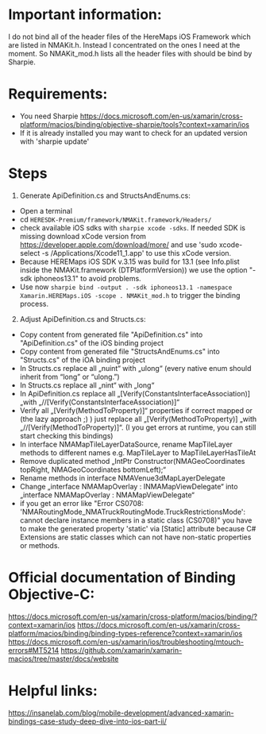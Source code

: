 # Important information:
I do not bind all of the header files of the HereMaps iOS Framework which are listed in NMAKit.h. Instead I concentrated on the ones I need at the moment. 
So NMAKit_mod.h lists all the header files with should be bind by Sharpie.

# Requirements:
- You need Sharpie https://docs.microsoft.com/en-us/xamarin/cross-platform/macios/binding/objective-sharpie/tools?context=xamarin/ios
- If it is already installed you may want to check for an updated version with 'sharpie update'

# Steps
1. Generate ApiDefinition.cs and StructsAndEnums.cs:
- Open a terminal
- cd `HERESDK-Premium/framework/NMAKit.framework/Headers/`
- check available iOS sdks with `sharpie xcode -sdks`. If needed SDK is missing download xCode version from https://developer.apple.com/download/more/ and use 'sudo xcode-select -s /Applications/Xcode11_1.app' to use this xCode version.
- Because HEREMaps iOS SDK v.3.15 was build for 13.1 (see Info.plist inside the NMAKit.framework (DTPlatformVersion)) we use the option "-sdk iphoneos13.1" to avoid problems.
- Use now `sharpie bind -output . -sdk iphoneos13.1 -namespace Xamarin.HEREMaps.iOS -scope . NMAKit_mod.h` to trigger the binding process.
2. Adjust ApiDefinition.cs and Structs.cs:
- Copy content from generated file "ApiDefinition.cs" into "ApiDefinition.cs" of the iOS binding project
- Copy content from generated file "StructsAndEnums.cs" into "Structs.cs" of the iOA binding project
- In Structs.cs replace all „nuint“ with „ulong“ (every native enum should inherit from “long” or “ulong.”)
- In Structs.cs replace all „nint“ with „long“
- In ApiDefinition.cs replace all „[Verify(ConstantsInterfaceAssociation)] „with „//[Verify(ConstantsInterfaceAssociation)]“
- Verify all „[Verify(MethodToProperty)]“ properties if correct mapped or (the lazy approach ;) ) just replace all „[Verify(MethodToProperty)] „with „//[Verify(MethodToProperty)]“. (I you get errors at runtime, you can still start checking this bindings)
- In interface NMAMapTileLayerDataSource, rename MapTileLayer methods to different names e.g. MapTileLayer to MapTileLayerHasTileAt
- Remove duplicated method „IntPtr Constructor(NMAGeoCoordinates topRight, NMAGeoCoordinates bottomLeft);“
- Rename methods in interface NMAVenue3dMapLayerDelegate
- Change „interface NMAMapOverlay : INMAMapViewDelegate“ into „interface NMAMapOverlay : NMAMapViewDelegate“
- if you get an error like "Error CS0708: 'NMARoutingMode_NMATruckRoutingMode.TruckRestrictionsMode': cannot declare instance members in a static class (CS0708)" you have to make the generated property 'static' via [Static] attribute because C# Extensions are static classes which can not have non-static properties or methods.

# Official documentation of Binding Objective-C:
https://docs.microsoft.com/en-us/xamarin/cross-platform/macios/binding/?context=xamarin/ios
https://docs.microsoft.com/en-us/xamarin/cross-platform/macios/binding/binding-types-reference?context=xamarin/ios
https://docs.microsoft.com/en-us/xamarin/ios/troubleshooting/mtouch-errors#MT5214
https://github.com/xamarin/xamarin-macios/tree/master/docs/website

# Helpful links:
https://insanelab.com/blog/mobile-development/advanced-xamarin-bindings-case-study-deep-dive-into-ios-part-ii/